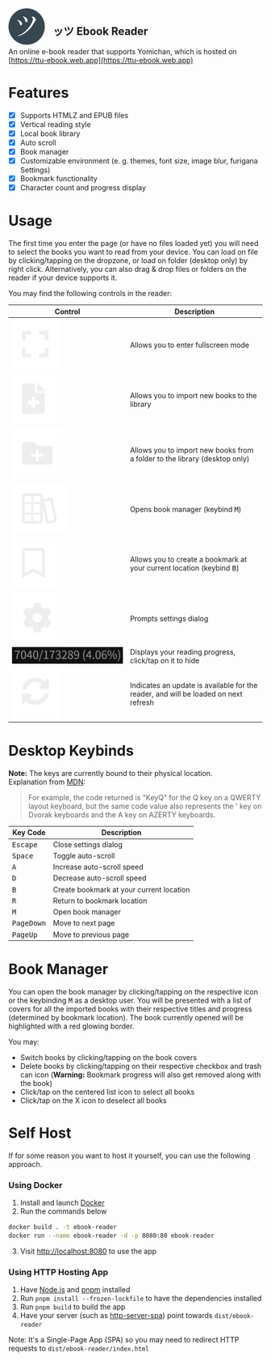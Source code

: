 <img src="assets/readme/icon.png" align="left" style="margin-right: 1rem;" alt="">

## ッツ Ebook Reader

An online e-book reader that supports Yomichan, which is hosted on [https://ttu-ebook.web.app](https://ttu-ebook.web.app)

# Features

- [x] Supports HTMLZ and EPUB files
- [x] Vertical reading style
- [x] Local book library
- [x] Auto scroll
- [x] Book manager
- [x] Customizable environment (e. g. themes, font size, image blur, furigana Settings)
- [x] Bookmark functionality
- [x] Character count and progress display

# Usage

The first time you enter the page (or have no files loaded yet) you will need to select the books you want to read from your device.
You can load on file by clicking/tapping on the dropzone, or load on folder (desktop only) by right click.
Alternatively, you can also drag & drop files or folders on the reader if your device supports it.

You may find the following controls in the reader:

| Control                                          | Description                                                                         |
| ------------------------------------------------ | ----------------------------------------------------------------------------------- |
| ![Icon](assets/readme/control-fullscreen.svg)    | Allows you to enter fullscreen mode                                                 |
| ![Icon](assets/readme/control-file-upload.svg)   | Allows you to import new books to the library                                       |
| ![Icon](assets/readme/control-folder-upload.svg) | Allows you to import new books from a folder to the library (desktop only)          |
| ![Icon](assets/readme/control-manager.svg)       | Opens book manager (keybind <kbd>M</kbd>)                                           |
| ![Icon](assets/readme/control-bookmark.svg)      | Allows you to create a bookmark at your current location (keybind <kbd>B</kbd>)     |
| ![Icon](assets/readme/control-settings.svg)      | Prompts settings dialog                                                             |
| ![Image](assets/readme/book-progress.png)        | Displays your reading progress, click/tap on it to hide                             |
| ![Image](assets/readme/control-update.svg)       | Indicates an update is available for the reader, and will be loaded on next refresh |

# Desktop Keybinds

**Note:** The keys are currently bound to their physical location.  
Explanation from [MDN](https://developer.mozilla.org/en-US/docs/Web/API/KeyboardEvent/code):

> For example, the code returned is "KeyQ" for the Q key on a QWERTY layout keyboard, but the same code value also
> represents the ' key on Dvorak keyboards and the A key on AZERTY keyboards.

| Key Code            | Description                              |
| ------------------- | ---------------------------------------- |
| <kbd>Escape</kbd>   | Close settings dialog                    |
| <kbd>Space</kbd>    | Toggle auto-scroll                       |
| <kbd>A</kbd>        | Increase auto-scroll speed               |
| <kbd>D</kbd>        | Decrease auto-scroll speed               |
| <kbd>B</kbd>        | Create bookmark at your current location |
| <kbd>R</kbd>        | Return to bookmark location              |
| <kbd>M</kbd>        | Open book manager                        |
| <kbd>PageDown</kbd> | Move to next page                        |
| <kbd>PageUp</kbd>   | Move to previous page                    |

# Book Manager

You can open the book manager by clicking/tapping on the respective icon or the keybinding <kbd>M</kbd> as a desktop user.
You will be presented with a list of covers for all the imported books with their respective titles and progress (determined
by bookmark location). The book currently opened will be highlighted with a red glowing border.

You may:

- Switch books by clicking/tapping on the book covers
- Delete books by clicking/tapping on their respective checkbox and trash can icon (**Warning:** Bookmark progress will also get removed along with the book)
- Click/tap on the centered list icon to select all books
- Click/tap on the X icon to deselect all books

# Self Host

If for some reason you want to host it yourself, you can use the following approach.

### Using Docker

1. Install and launch [Docker](https://docs.docker.com/get-docker/)
2. Run the commands below

```sh
docker build . -t ebook-reader
docker run --name ebook-reader -d -p 8080:80 ebook-reader
```

3. Visit [http://localhost:8080](http://localhost:8080) to use the app

### Using HTTP Hosting App

1. Have [Node.js](https://nodejs.org/) and [pnpm](https://pnpm.io/installation) installed
2. Run `pnpm install --frozen-lockfile` to have the dependencies installed
3. Run `pnpm build` to build the app
4. Have your server (such as [http-server-spa](https://www.npmjs.com/package/http-server-spa)) point towards `dist/ebook-reader`

Note: It's a Single-Page App (SPA) so you may need to redirect HTTP requests to `dist/ebook-reader/index.html`
